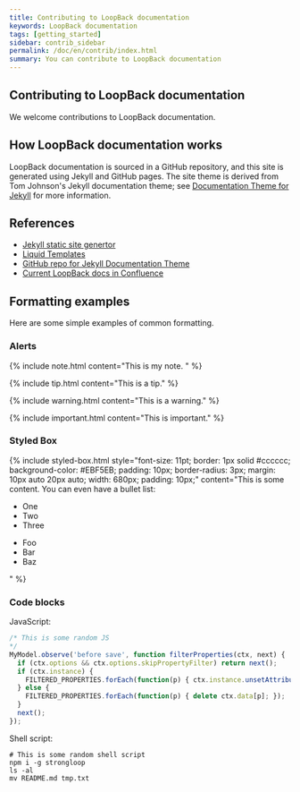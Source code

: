 ```yaml
---
title: Contributing to LoopBack documentation
keywords: LoopBack documentation
tags: [getting_started]
sidebar: contrib_sidebar
permalink: /doc/en/contrib/index.html
summary: You can contribute to LoopBack documentation
---
```


## Contributing to LoopBack documentation

We welcome contributions to LoopBack documentation.

## How LoopBack documentation works

LoopBack documentation is sourced in a GitHub repository, and this site is
generated using Jekyll and GitHub pages.  The site theme is derived from
Tom Johnson's Jekyll documentation theme; see [Documentation Theme for Jekyll](http://idratherbewriting.com/documentation-theme-jekyll/) for more information.

## References

- [Jekyll static site genertor](https://jekyllrb.com/)
- [Liquid Templates](https://shopify.github.io/liquid/)
- [GitHub repo for Jekyll Documentation Theme](https://github.com/tomjohnson1492/documentation-theme-jekyll)
- [Current LoopBack docs in Confluence](http://docs.strongloop.com)

## Formatting examples

Here are some simple examples of common formatting.

### Alerts

{% include note.html content="This is my note. " %}

{% include tip.html content="This is a tip." %}

{% include warning.html content="This is a warning." %}

{% include important.html content="This is important." %}

### Styled Box

{% include styled-box.html
  style="font-size: 11pt; border: 1px solid #cccccc; background-color: #EBF5EB; padding: 10px; border-radius: 3px; margin: 10px auto 20px auto; width: 680px; padding: 10px;"
  content="This is some content.  You can even have a bullet list:

- One
- Two
- Three

 <ul>
 <li>Foo</li>
 <li>Bar</li>
 <li>Baz</li>
 </ul>
  " %}

### Code blocks

JavaScript:

```javascript
/* This is some random JS
*/
MyModel.observe('before save', function filterProperties(ctx, next) {
  if (ctx.options && ctx.options.skipPropertyFilter) return next();
  if (ctx.instance) {
    FILTERED_PROPERTIES.forEach(function(p) { ctx.instance.unsetAttribute(p); });
  } else {
    FILTERED_PROPERTIES.forEach(function(p) { delete ctx.data[p]; });
  }
  next();
});
```

Shell script:

```shell
# This is some random shell script
npm i -g strongloop
ls -al
mv README.md tmp.txt
```
